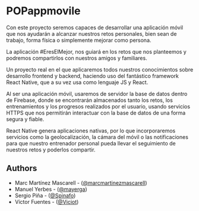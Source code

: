 
# POPappmovile

Con este proyecto seremos capaces de desarrollar una aplicación móvil que nos ayudarán a alcanzar nuestros retos personales, bien sean de trabajo, forma física o simplemente mejorar como persona. 

La aplicación ​#EresElMejor​, nos guiará en los retos que nos planteemos y podremos compartirlos con nuestros amigos y familiares.

Un proyecto real en el que aplicaremos todos nuestros conocimientos sobre desarrollo frontend y backend, haciendo uso del fantástico framework React Native, que a su vez usa como lenguaje JS y React.

Al ser una aplicación móvil, usaremos de servidor la base de datos dentro de Firebase, donde se encontrarán almacenados tanto los retos, los entrenamientos y los progresos realizados por el usuario, usando servicios HTTPS que nos permitirán interactuar con la base de datos de una forma segura y fiable.

React Native genera aplicaciones nativas, por lo que incorporaremos servicios como la geolocalización, la cámara del móvil o las notificaciones para que nuestro entrenador personal pueda llevar el seguimiento de nuestros retos y poderlos compartir. 




## Authors

- Marc Martínez Mascarell - ([@marcmartinezmascarell](https://www.github.com/marcmartinezmascarell))
- Manuel Yerbes - ([@mayerga](https://www.github.com/mayerga))
- Sergio Piña - ([@Spinafo](https://www.github.com/Spinafo))
- Víctor Fuentes - ([@Viciot](https://www.github.com/Viciot))

